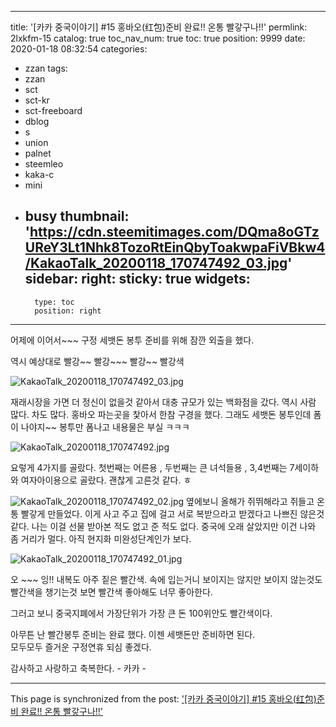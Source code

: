 
---
title: '[카카 중국이야기] #15 홍바오(红包)준비 완료!!  온통 빨갛구나!!'
permlink: 2lxkfm-15
catalog: true
toc_nav_num: true
toc: true
position: 9999
date: 2020-01-18 08:32:54
categories:
- zzan
tags:
- zzan
- sct
- sct-kr
- sct-freeboard
- dblog
- s
- union
- palnet
- steemleo
- kaka-c
- mini
- busy
thumbnail: 'https://cdn.steemitimages.com/DQma8oGTzUReY3Lt1Nhk8TozoRtEinQbyToakwpaFiVBkw4/KakaoTalk_20200118_170747492_03.jpg'
sidebar:
    right:
        sticky: true
widgets:
    -
        type: toc
        position: right
---


어제에 이어서~~~
구정 세뱃돈 봉투 준비를 위해 잠깐 외출을 했다. 

역시 예상대로  빨강~~ 빨강~~~  빨강~~ 빨강색

![KakaoTalk_20200118_170747492_03.jpg](https://cdn.steemitimages.com/DQma8oGTzUReY3Lt1Nhk8TozoRtEinQbyToakwpaFiVBkw4/KakaoTalk_20200118_170747492_03.jpg)

재래시장을 가면 더 정신이 없을것 같아서 대충 규모가 있는
백화점을 갔다.  역시 사람 많다.  차도 많다.
홍바오 파는곳을 찿아서 한참 구경을 했다. 
그래도 세뱃돈 봉투인데 폼이 나야지~~
봉투만 폼나고 내용물은 부실 ㅋㅋㅋ



![KakaoTalk_20200118_170747492.jpg](https://cdn.steemitimages.com/DQmPrZQa87FcJwj53ApPbVK5cvrw4JMCEX56SUoEtCKuM9B/KakaoTalk_20200118_170747492.jpg)

요렇게 4가지를 골랐다.
첫번째는 어른용 , 두번째는 큰 녀석들용 ,  3,4번째는 
7세이하와 여자아이용으로 골랐다. 
괜찮게 고른것 같다.  ㅎ

![KakaoTalk_20200118_170747492_02.jpg](https://cdn.steemitimages.com/DQmS5wgKZi8GVNQxe7kfMuQfMpE6Bj7xaNXVAWfCDpvWCBE/KakaoTalk_20200118_170747492_02.jpg)
옆에보니 올해가 쥐뛰해라고 쥐들고 온통 빨갛게 만들었다.
이게 사고 주고 집에 걸고  서로 복받으라고 받겠다고
나쁘진 않은것 같다.  나는 이걸 선물 받아본 적도 없고 준 적도 없다.
중국에 오래 살았지만 이건 나와 좀 거리가 멀다. 
아직 현지화 미완성단계인가 보다. 


![KakaoTalk_20200118_170747492_01.jpg](https://cdn.steemitimages.com/DQmbnzav7hb1QuNN6JKmxxhe5MivNwUWJhhhkXDDyFemAVk/KakaoTalk_20200118_170747492_01.jpg)

오 ~~~ 잉!!   내복도 아주 짙은 빨간색.
속에 입는거니 보이지는 않지만 보이지 않는것도 
빨간색을 챙기는것 보면 빨간색 좋아해도 너무 좋아한다.

그러고 보니 중국지폐에서 가장단위가 가장 큰 돈 
100위안도 빨간색이다.  

아무튼 난 빨간봉투 준비는 완료 했다.
이젠 세뱃돈만 준비하면 된다.  
모두모두 즐거운 구정연휴 되심 좋겠다. 

감사하고 사랑하고 축복한다. -  카카 -

- - -

This page is synchronized from the post: ['[카카 중국이야기] #15 홍바오(红包)준비 완료!!  온통 빨갛구나!!'](https://steemit.com/@kibumh/2lxkfm-15)
